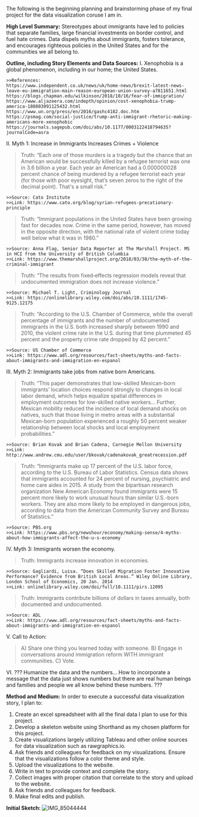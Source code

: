 The following is the beginning planning and brainstorming phase of my final project for the data visualization coruse I am in. 

**High Level Summary:** 
Stereotypes about immigrants have led to policies that separate families, large financial investments on border control, and fuel hate crimes. Data dispels myths about immigrants, fosters tolerance, and encourages righteous policies in the United States and for the communities we all belong to.   

**Outline, including Story Elements and Data Sources:**
I. Xenophobia is a global phenomenon, including in our home; the United States. 
  
    >>References:
    https://www.independent.co.uk/news/uk/home-news/brexit-latest-news-leave-eu-immigration-main-reason-european-union-survey-a7811651.html
    https://blogs.chapman.edu/wilkinson/2018/10/16/fear-of-immigration/
    https://www.aljazeera.com/indepth/opinion/cost-xenophobia-trump-america-180803091125432.html
    https://www.un.org/press/en/2016/gashc4182.doc.htm
    https://psmag.com/social-justice/trump-anti-immigrant-rhetoric-making-americans-more-xenophobic
    https://journals.sagepub.com/doi/abs/10.1177/0003122418794635?journalCode=asra

II. Myth 1: Increase in Immigrants Increases Crimes + Violence
  
  >Truth: “Each one of those murders is a tragedy but the chance that an American would be successfully killed by a refugee terrorist was one in 3.6 billion a year. Each year an American had a 0.000000028 percent chance of being murdered by a refugee terrorist each year (for those with poor eyesight, that’s seven zeros to the right of the decimal point). That's a small risk.”
  
    >>Source: Cato Institute
    >>Link: https://www.cato.org/blog/syrian-refugees-precationary-principle
  
  >Truth: “Immigrant populations in the United States have been growing fast for decades now. Crime in the same period, however, has moved in the opposite direction, with the national rate of violent crime today well below what it was in 1980.”
    
    >>Source: Anna Flag, Senior Data Reporter at The Marshall Project. MS in HCI from the University of British Columbia 
    >>Link: https://www.themarshallproject.org/2018/03/30/the-myth-of-the-criminal-immigrant
  
  >Truth: “The results from fixed‐effects regression models reveal that undocumented immigration does not increase violence.”
    
    >>Source: Michael T. Light, Criminology Journal 
    >>Link: https://onlinelibrary.wiley.com/doi/abs/10.1111/1745-9125.12175  
  
  >Truth: “According to the U.S. Chamber of Commerce, while the overall percentage of immigrants and the number of undocumented immigrants in the U.S. both increased sharply between 1990 and 2010, the violent crime rate in the U.S. during that time plummeted 45 percent and the property crime rate dropped by 42 percent.”
    
    >>Source: US Chamber of Commerce
    >>Link: https://www.adl.org/resources/fact-sheets/myths-and-facts-about-immigrants-and-immigration-en-espanol

III. Myth 2: Immigrants take jobs from native born Americans.
  
  >Truth: “This paper demonstrates that low-skilled Mexican-born immigrants’ location choices respond strongly to changes in local labor demand, which helps equalize spatial differences in employment outcomes for low-skilled native workers… Further, Mexican mobility reduced the incidence of local demand shocks on natives, such that those living in metro areas with a substantial Mexican-born population experienced a roughly 50 percent weaker relationship between local shocks and local employment probabilities.” 
    
    >>Source: Brian Kovak and Brian Cadena, Carnegie Mellon University
    >>Link: http://www.andrew.cmu.edu/user/bkovak/cadenakovak_greatrecession.pdf
  
  >Truth: “Immigrants make up 17 percent of the U.S. labor force, according to the U.S. Bureau of Labor Statistics. Census data shows that immigrants accounted for 24 percent of nursing, psychiatric and home care aides in 2015. A study from the bipartisan research organization New American Economy found immigrants were 15 percent more likely to work unusual hours than similar U.S.-born workers. They are also more likely to be employed in dangerous jobs, according to data from the American Community Survey and Bureau of Statistics.”
    
    >>Source: PBS.org 
    >>Link: https://www.pbs.org/newshour/economy/making-sense/4-myths-about-how-immigrants-affect-the-u-s-economy

IV. Myth 3: Immigrants worsen the economy. 
  
  >Truth: Immigrants increase innovation in economies. 
    
    >>Source: Gagliardi, Luisa. “Does Skilled Migration Foster Innovative Performance? Evidence from British Local Areas.” Wiley Online Library, London School of Economics, 20 Jan. 2014
    >>Link: onlinelibrary.wiley.com/doi/full/10.1111/pirs.12095
  
  >Truth: Immigrants contribute billions of dollars in taxes annually, both documented and undocumented. 
    
    >>Source: ADL
    >>Link: https://www.adl.org/resources/fact-sheets/myths-and-facts-about-immigrants-and-immigration-en-espanol 

V. Call to Action: 
  >A) Share one thing you learned today with someone. 
  >B) Engage in conversations around immigration reform WITH immigrant communities.
  >C) Vote. 

VI. ??? Humanize the data and the numbers… How to incorporate a message that the data just shows numbers but there are real human beings and families and people we all know behind these numbers. ???


**Method and Medium:**
In order to execute a successful data visualization story, I plan to:
  1. Create an excel spreadsheet with all the final data I plan to use for this project. 
  2. Develop a skeleton website using Shorthand as my chosen platform for this project.
  3. Create visualizations largely utilizing Tableau and other online sources for data visualization such as rawgraphics.io. 
  4. Ask friends and colleagues for feedback on my visualizations. Ensure that the visualizations follow a color theme and style. 
  5. Upload the visualizations to the website. 
  6. Write in text to provide context and complete the story. 
  7. Collect images with proper citation that correlate to the story and upload to the website.  
  8. Ask friends and colleagues for feedback. 
  9. Make final edits and publish. 
  
**Initial Sketch:**
![IMG_85044444](https://user-images.githubusercontent.com/54717708/69021841-34d79500-0987-11ea-836f-544184b5aea1.jpg)


